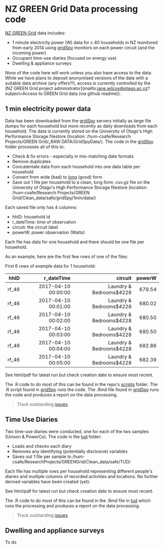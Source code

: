 # NZ GREEN Grid Data processing code
[NZ GREEN Grid](https://www.otago.ac.nz/centre-sustainability/research/energy/otago050285.html) data includes:

 * 1 minute electricity power (W) data for c 40 households in NZ monitored from early 2014 using [gridSpy](https://gridspy.com/) monitors on each power circuit (and the incoming power)
 * Occupant time-use diaries (focused on energy use)
 * Dwelling & appliance surveys

_None_ of the code here will work unless you also have access to the data. While we have plans to deposit anonymised versions of the data with a suitable data archive (any offers?!), access is currently controlled by the [NZ GREEN Grid project administrator](mailto:jane.wilcox@otago.ac.nz?subject=Access to GREEN Grid data (via github readme)).

## 1 min electricity power data

Data has been downloaded from the [gridSpy](https://gridspy.com/) servers initially as large file dumps for each household but more recently as daily downloads from each household. The data is currently stored on the University of Otago's High Performance Storage filestore (location: /hum-csafe/Research Projects/GREEN Grid/_RAW DATA/GridSpyData/). The code in the [gridSpy](gridSpy) folder processes all of this to:

 * Check & fix errors - especially in mis-matching date formats
 * Remove duplicates
 * Concatentate data from each household into one data table per household
 * Convert from wide (bad) to [long](http://garrettgman.github.io/tidying/) (good) form
 * Save out 1 file per household to a clean, long form .csv.gz file on the University of Otago's High Performance Storage filestore (location: /hum-csafe/Research Projects/GREEN Grid/Clean_data/safe/gridSpy/1min/data/)
 
Each saved file only has 4 columns:

 * hhID: household id
 * r_dateTime: time of observation
 * circuit: the circuit label
 * powerW: power observation (Watts)

Each file has data for one household and there should be one file per household.

As an example, here are the first few rows of one of the files:

First 6 rows of example data for 1 household:

|hhID |	r_dateTime |	circuit |	powerW|
|------:|------:|------:|------:|
|rf_46 |	2017-04-10 00:00:00 |	Laundry & Bedrooms$4228 |	679.54|
|rf_46 |	2017-04-10 00:01:00 |	Laundry & Bedrooms$4228 |	680.02|
|rf_46 |	2017-04-10 00:02:00 |	Laundry & Bedrooms$4228 |	680.50|
|rf_46 |	2017-04-10 00:03:00 |	Laundry & Bedrooms$4228 |	680.50|
|rf_46 |	2017-04-10 00:04:00 |	Laundry & Bedrooms$4228 |	682.86|
|rf_46 |	2017-04-10 00:05:00 |	Laundry & Bedrooms$4228 |	682.39 |

See html/pdf for latest run but check creation date to ensure most recent.

The .R code to do most of this can be found in the repo's [scripts](../scripts) folder. The .R script found in [gridSpy](gridSpy) runs the code. The .Rmd file found in [gridSpy](gridSpy) runs the code and produces a report on the data processing.
 
>Track outstanding [issues](https://git.soton.ac.uk/ba1e12/nzGREENGrid/issues?label_name%5B%5D=gridSpy).
 
## Time Use Diaries

Two time-use diaries were conducted, one for each of the two samples (Unison & PowerCo). The code in the [tud](tud) folder:

 * Loads and checks each diary
 * Removes any identifying (potentially disclosive) variables
 * Saves out 1 file per sample to /hum-csafe/ResearchProjects/GREENGrid/Clean_data/safe/TUD/
 
Each file has multiple rows per household representing different people's diaries and mulitple columns of recorded activities and locations. No further derived variables have been created (yet).

See html/pdf for latest run but check creation date to ensure most recent.

The .R code to do most of this can be found in the .Rmd file in [tud](tud) which runs the processing and produces a report on the data processing.

>Track outstanding [issues](https://git.soton.ac.uk/ba1e12/nzGREENGrid/issues?label_name%5B%5D=TUD).
 
## Dwelling and appliance surveys

To do
